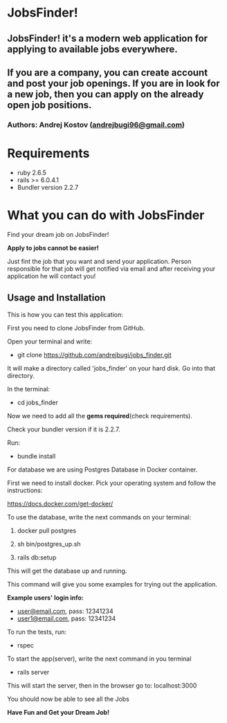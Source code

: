 # JobsFinder!

## JobsFinder! it's a modern web application for applying to available jobs everywhere.
## If you are a company, you can create account and post your job openings. If you are in look for a new job, then you can apply on the already open job positions.

### Authors: Andrej Kostov (andrejbugi96@gmail.com)


# Requirements

- ruby 2.6.5
- rails >= 6.0.4.1
- Bundler version 2.2.7


# What you can do with JobsFinder

  Find your dream job on JobsFinder!

  **Apply to jobs cannot be easier!**

  Just fint the job that you want and send your application.
  Person responsible for that job will get notified via email and after receiving your application he will
  contact you!


## Usage and Installation

  This is how you can test this application:

  First you need to clone JobsFinder from GitHub.

  Open your terminal and write:
  - git clone https://github.com/andrejbugi/jobs_finder.git

  It will make a directory called 'jobs_finder' on your hard disk. Go into that directory.

  In the terminal:
  - cd jobs_finder

  Now we need to add all the **gems required**(check requirements).

  Check your bundler version if it is 2.2.7.

  Run:
  - bundle install

  For database we are using Postgres Database in Docker container.

  First we need to install docker. Pick your operating system and follow the instructions:

  https://docs.docker.com/get-docker/

  To use the database, write the next commands on your terminal:

  1. docker pull postgres

  2. sh bin/postgres_up.sh

  3. rails db:setup

  This will get the database up and running.

  This command will give you some examples for trying out the application.

  **Example users' login info:**
  - user@email.com, pass: 12341234
  - user1@email.com, pass: 12341234

  To run the tests, run:

  - rspec

  To start the app(server), write the next command in you terminal
  - rails server

  This will start the server, then in the browser go to: localhost:3000

  You should now be able to see all the Jobs

  **Have Fun and Get your Dream Job!**
